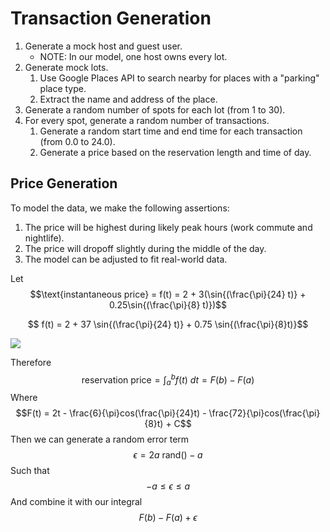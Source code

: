 # Transaction Generation

1. Generate a mock host and guest user.
   * NOTE: In our model, one host owns every lot.
2. Generate mock lots.
    1. Use Google Places API to search nearby for places with a "parking" place type.
    2. Extract the name and address of the place.
3. Generate a random number of spots for each lot (from 1 to 30).
4. For every spot, generate a random number of transactions.
    1. Generate a random start time and end time for each transaction (from 0.0 to 24.0).
    2. Generate a price based on the reservation length and time of day.

## Price Generation

To model the data, we make the following assertions:
  1. The price will be highest during likely peak hours (work commute and nightlife).
  2. The price will dropoff slightly during the middle of the day.
  3. The model can be adjusted to fit real-world data.

Let
$$\text{instantaneous price} = f(t) = 2 + 3(\sin{(\frac{\pi}{24} t)} + 0.25\sin{(\frac{\pi}{8} t)})$$

$$ f(t) = 2 + 37 \sin{(\frac{\pi}{24} t)} + 0.75 \sin{(\frac{\pi}{8}t)}$$

![](figure1.png)

Therefore
$$ \text{reservation price} = \int_{a}^{b}f(t) \ {dt} = F(b) - F(a)$$
Where
$$F(t) = 2t - \frac{6}{\pi}cos(\frac{\pi}{24}t) - \frac{72}{\pi}cos(\frac{\pi}{8}t) + C$$
Then we can generate a random error term
$$ \epsilon = 2a \ \text{rand}() - a $$
Such that
$$-a \leq \epsilon \leq a$$
And combine it with our integral
$$F(b) - F(a) + \epsilon$$

